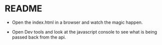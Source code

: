 # README

* Open the index.html in a browser and watch the magic happen.

* Open Dev tools and look at the javascript console to see what is being
passed back from the api.
